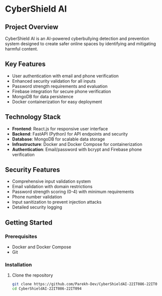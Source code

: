 # CyberShield AI

## Project Overview
CyberShield AI is an AI-powered cyberbullying detection and prevention system designed to create safer online spaces by identifying and mitigating harmful content.

## Key Features
- User authentication with email and phone verification
- Enhanced security validation for all inputs
- Password strength requirements and evaluation
- Firebase integration for secure phone verification
- MongoDB for data persistence
- Docker containerization for easy deployment

## Technology Stack
- **Frontend**: React.js for responsive user interface
- **Backend**: FastAPI (Python) for API endpoints and security
- **Database**: MongoDB for scalable data storage
- **Infrastructure**: Docker and Docker Compose for containerization
- **Authentication**: Email/password with bcrypt and Firebase phone verification

## Security Features
- Comprehensive input validation system
- Email validation with domain restrictions
- Password strength scoring (0-4) with minimum requirements
- Phone number validation
- Input sanitization to prevent injection attacks
- Detailed security logging

## Getting Started

### Prerequisites
- Docker and Docker Compose
- Git

### Installation
1. Clone the repository
   ```bash
   git clone https://github.com/Parekh-Dev/CyberShieldAI-22IT086-22IT094.git
   cd CyberShieldAI-22IT086-22IT094